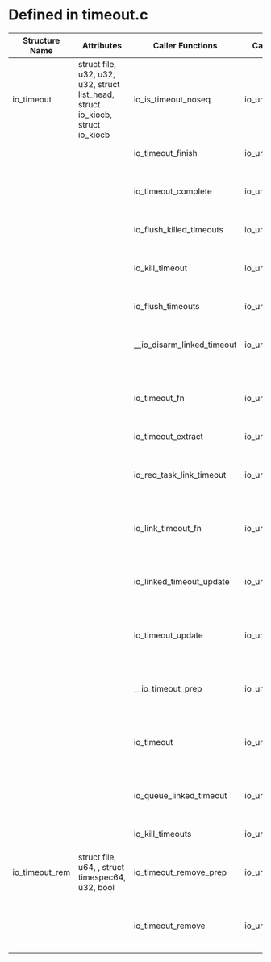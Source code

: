 # Defined in timeout.c

| Structure Name | Attributes | Caller Functions | Caller Source | Usage |
| - | - | - | - | - |
| io_timeout | struct file, u32, u32, u32, struct list_head, struct io_kiocb, struct io_kiocb | io_is_timeout_noseq | io_uring/timeout.c | function parameter, initialized local variable |
| | | io_timeout_finish | io_uring/timeout.c | function parameter |
| | | io_timeout_complete | io_uring/timeout.c | function parameter, initialized local variable |
| | | io_flush_killed_timeouts | io_uring/timeout.c | function parameter |
| | | io_kill_timeout | io_uring/timeout.c | function parameter, initialized local variable |
| | | io_flush_timeouts | io_uring/timeout.c | function parameter |
| | | __io_disarm_linked_timeout | io_uring/timeout.c | function parameter, initialized local variable |
| | | io_timeout_fn | io_uring/timeout.c | function parameter, initialized local variable |
| | | io_timeout_extract | io_uring/timeout.c | function parameter |
| | | io_req_task_link_timeout | io_uring/timeout.c | function parameter, initialized local variable |
| | | io_link_timeout_fn | io_uring/timeout.c | function parameter, initialized local variable |
| | | io_linked_timeout_update | io_uring/timeout.c | function parameter, declared local variable |
| | | io_timeout_update | io_uring/timeout.c | function parameter, initialized local variable |
| | | __io_timeout_prep | io_uring/timeout.c | function parameter, initialized local variable |
| | | io_timeout | io_uring/timeout.c | function parameter, initialized local variable |
| | | io_queue_linked_timeout | io_uring/timeout.c | function parameter, initialized local variable |
| | | io_kill_timeouts | io_uring/timeout.c | function parameter |
| io_timeout_rem | struct file, u64, , struct timespec64, u32, bool | io_timeout_remove_prep | io_uring/timeout.c | function parameter, initialized local variable |
| | | io_timeout_remove | io_uring/timeout.c | function parameter, initialized local variable |
